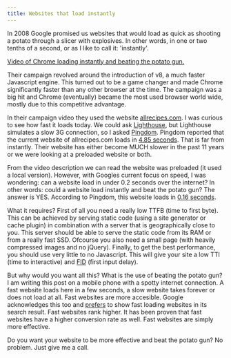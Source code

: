 ```yaml
---
title: Websites that load instantly
---
```


In 2008 Google promised us websites that would load as quick as shooting a potato through a slicer with explosives. In other words, in one or two tenths of a second, or as I like to call it: 'instantly'.

[Video of Chrome loading instantly and beating the potato gun.](https://youtu.be/nCgQDjiotG0)

Their campaign revolved around the introduction of v8, a much faster Javascript engine. This turned out to be a game changer and made Chrome significantly faster than any other browser at the time. The campaign was a big hit and Chrome (eventually) became the most used browser world wide, mostly due to this competitive advantage.

In their campaign video they used the website [allrecipes.com](https://www.allrecipes.com). I was curious to see how fast it loads today. We could ask [Lighthouse](https://web.dev), but Lighthouse simulates a slow 3G connection, so I asked [Pingdom](https://www.pingdom.com). Pingdom reported that the current website of allrecipes.com loads in [4.85 seconds](/uploads/Screenshot_20190801-100756.png). That is far from instantly. Their website has either become MUCH slower in the past 11 years or we were looking at a preloaded website or both.

From the video description we can read the website was preloaded (it used a local version). However, with Googles current focus on speed, I was wondering: can a website load in under 0.2 seconds over the internet? In other words: could a website load instantly and beat the potato gun? The answer is YES. According to Pingdom, this website loads in [0.16 seconds](/uploads/Screenshot_20190801-112656.png).

What it requires? First of all you need a really low TTFB (time to first byte). This can be achieved by serving static code (using a site generator or cache plugin) in combination with a server that is geographically close to you. This server should be able to serve the static code from its RAM or from a really fast SSD. Ofcourse you also need a small page (with heavily compressed images and no jQuery). Finally, to get the best performance, you should use very little to no Javascript. This will give your site a low TTI (time to interactive) and [FID](https://developers.google.com/speed/docs/insights/v5/about?hl=nl-NL&utm_source=PSI&utm_medium=incoming-link&utm_campaign=PSI) (first input delay).

But why would you want all this? What is the use of beating the potato gun? I am writing this post on a mobile phone with a spotty internet connection. A fast website loads here in a few seconds, a slow website takes forever or does not load at all. Fast websites are more accesible. Google acknowledges this too and [prefers](https://webmasters.googleblog.com/2018/01/using-page-speed-in-mobile-search.html?m=1) to show fast loading websites in its search result. Fast websites rank higher. It has been proven that fast websites have a higher conversion rate as well. Fast websites are simply more effective.

Do you want your website to be more effective and beat the potato gun? No problem. Just give me a call.

